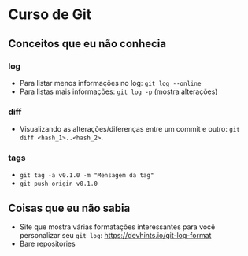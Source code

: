 # Curso de Git

## Conceitos que eu não conhecia

### log

* Para listar menos informações no log: `git log --online`
* Para listas mais informações: `git log -p` (mostra alterações)

### diff

* Visualizando as alterações/diferenças entre um commit e outro: `git diff <hash_1>..<hash_2>`.

### tags

* `git tag -a v0.1.0 -m "Mensagem da tag"`
* `git push origin v0.1.0`



## Coisas que eu não sabia

* Site que mostra várias formatações interessantes para você personalizar seu `git log`: https://devhints.io/git-log-format
* Bare repositories

